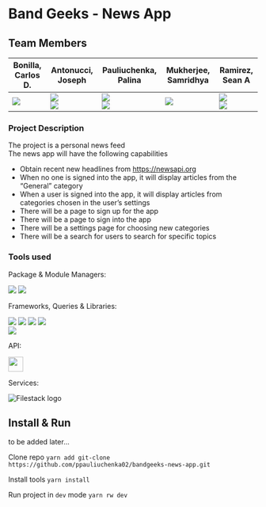 # Band Geeks - News App

## Team Members
| Bonilla, Carlos D.                                                                                                                                             | Antonucci, Joseph                                                                                                                                                                                                                                                                                                                                                            | Pauliuchenka, Palina | Mukherjee, Samridhya | Ramirez, Sean A|
|----------------------------------------------------------------------------------------------------------------------------------------------------------------|------------------------------------------------------------------------------------------------------------------------------------------------------------------------------------------------------------------------------------------------------------------------------------------------------------------------------------------------------------------------------| ------------- | ------------- | ------------- |
| <a href="https://github.com/cdb24" target="blank"><img src="https://img.shields.io/badge/GitHub-100000?style=for-the-badge&logo=github&logoColor=white" /></a> | <a href="https://www.linkedin.com/in/joseph-antonucci-23a823252/" target="blank"><img src="https://img.shields.io/badge/LinkedIn-0077B5?style=for-the-badge&logo=linkedin&logoColor=white" /></a><br/><a href="https://github.com/ChowChowSonic" target="blank"><img src="https://img.shields.io/badge/GitHub-100000?style=for-the-badge&logo=github&logoColor=white" /></a> | <a href="https://www.linkedin.com/in/ppauliuchenka02/" target="blank"><img src="https://img.shields.io/badge/LinkedIn-0077B5?style=for-the-badge&logo=linkedin&logoColor=white" /></a> <br/><a href="https://github.com/ppauliuchenka02" target="blank"><img src="https://img.shields.io/badge/GitHub-100000?style=for-the-badge&logo=github&logoColor=white" /></a> | <a href="https://github.com/SamridhyaM" target="blank"><img src="https://img.shields.io/badge/GitHub-100000?style=for-the-badge&logo=github&logoColor=white" /></a> | <a href="https://www.linkedin.com/in/seanaramirez/" target="blank"><img src="https://img.shields.io/badge/LinkedIn-0077B5?style=for-the-badge&logo=linkedin&logoColor=white" /></a><br/><a href="https://github.com/snaramirez872" target="blank"><img src="https://img.shields.io/badge/GitHub-100000?style=for-the-badge&logo=github&logoColor=white" /></a>

<!-- | Software Engineer                                                                                                                                              | Software Engineer                                                                                                                                                                                                                                                                                                                                         | Software Engineer  | Software Engineer  | Software Engineer  | -->

### Project Description
The project is a personal news feed  
The news app will have the following capabilities

- Obtain recent new headlines from https://newsapi.org   
- When no one is signed into the app, it will display articles from the “General” category  
- When a user is signed into the app, it will display articles from categories chosen in the user’s settings  
- There will be a page to sign up for the app  
- There will be a page to sign into the app  
- There will be a settings page for choosing new categories  
- There will be a search for users to search for specific topics

### Tools used
<div>
    <p>Package & Module Managers:</p>
    <img src="https://img.shields.io/badge/Webpack-8DD6F9?style=for-the-badge&logo=Webpack&logoColor=white" />
    <img src="https://img.shields.io/badge/Yarn-2C8EBB?style=for-the-badge&logo=yarn&logoColor=white" />
    <br />
    <p>Frameworks, Queries & Libraries:</p>
    <img src="https://img.shields.io/badge/Redwood-FDF8F6?style=for-the-badge&logo=redwoodjs&logoColor=BF4722" />
    <img src="https://img.shields.io/badge/GraphQl-E10098?style=for-the-badge&logo=graphql&logoColor=white" />
    <img src="https://img.shields.io/badge/Prisma-3982CE?style=for-the-badge&logo=Prisma&logoColor=white" />
    <img src="https://img.shields.io/badge/React-20232A?style=for-the-badge&logo=react&logoColor=61DAFB" />
    <br />    
    <img src="https://img.shields.io/badge/Tailwind_CSS-38B2AC?style=for-the-badge&logo=tailwind-css&logoColor=white" />
    <br />
    <p></p>API:</p>
    <img height="30" src="https://camo.githubusercontent.com/52ea2d77e3c453c1cd1188cef5df627153bb420f8393b76c35559aaa3495ed5f/68747470733a2f2f692e696d6775722e636f6d2f68553367454e622e706e67" />
    <br />
    <p></p>Services:</p>
    <img alt="Filestack logo" title="Filestack logo" src="https://assets.filestack.com/docs_v2/fs-logo.svg">
<!--     <img src="" />
    <img src="" /> -->
</div>





## Install & Run

to be added later...

Clone repo
``yarn add git-clone https://github.com/ppauliuchenka02/bandgeeks-news-app.git``

Install tools
``yarn install``

Run project in ``dev`` mode
``yarn rw dev``
